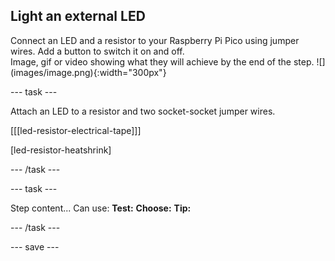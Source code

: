 ## Light an external LED

<div style="display: flex; flex-wrap: wrap">
<div style="flex-basis: 200px; flex-grow: 1; margin-right: 15px;">
Connect an LED and a resistor to your Raspberry Pi Pico using jumper wires. Add a button to switch it on and off.
</div>
<div>
Image, gif or video showing what they will achieve by the end of the step. ![](images/image.png){:width="300px"}
</div>
</div>

--- task ---

Attach an LED to a resistor and two socket-socket jumper wires.  

[[[led-resistor-electrical-tape]]]

[led-resistor-heatshrink]

--- /task ---

--- task ---

Step content... 
Can use:
**Test:**
**Choose:**
**Tip:**

--- /task ---

--- save ---